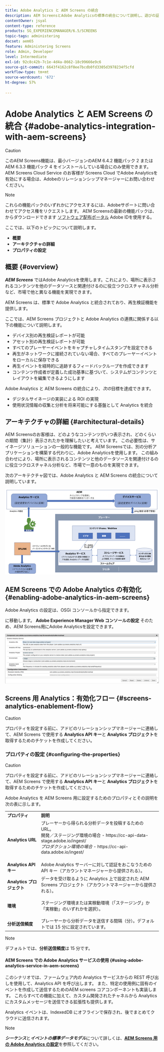 ```yaml
---
title: Adobe Analytics と AEM Screens の統合
description: AEM ScreensとAdobe Analyticsの標準の統合について説明し、遊びの証拠を提供します。
contentOwner: jsyal
content-type: reference
products: SG_EXPERIENCEMANAGER/6.5/SCREENS
topic-tags: administering
docset: aem65
feature: Administering Screens
role: Admin, Developer
level: Intermediate
exl-id: 92c8c42b-7c1e-4d4a-8662-18c99666e9c6
source-git-commit: 6643f4162c8f0ee7bcdb0fd3305d3978234f5cfd
workflow-type: tm+mt
source-wordcount: '672'
ht-degree: 57%

---
```


# Adobe Analytics と AEM Screens の統合 {#adobe-analytics-integration-with-aem-screens}

>[!CAUTION]
>
>このAEM Screens機能は、最小バージョンのAEM 6.4.2 機能パック 2 またはAEM 6.3.3 機能パック 4 をインストールしている場合にのみ使用できます。 AEM Screens Cloud Service のお客様が Screens Cloud でAdobe Analyticsを有効にする場合は、Adobeのリレーションシップマネージャーにお問い合わせください。

>[!NOTE]
>
>これらの機能パックのいずれかにアクセスするには、Adobeサポートに問い合わせてアクセス権をリクエストします。 AEM Screensの最新の機能パックは、からダウンロードできます [ソフトウェア配布ポータル](https://experience.adobe.com/#/downloads/content/software-distribution/ja/aem.html) Adobe IDを使用する。

ここでは、以下のトピックについて説明します。

* **概要**
* **アーキテクチャの詳細**
* **プロパティの設定**

## 概要 {#overview}

***AEM Screens*** ではAdobe Analyticsを使用します。これにより、場所に表示されるコンテンツを他のデータソースと関連付けるのに役立つクロスチャネル分析など、市場で他と異なる機能を実現できます。

AEM Screens は、標準で Adobe Analytics と統合されており、再生検証機能を提供します。

ここでは、AEM Screens プロジェクトと Adobe Analytics の連携に関係する以下の機能について説明します。

* デバイス別の再生検証レポートが可能
* アセット別の再生検証レポートが可能
* すべてのプレーヤーイベントをキャプチャしタイムスタンプを設定できる
* 再生がネットワークに接続されていない場合、すべてのプレーヤーイベントをローカルに保存できる
* 再生イベントを経時的に追跡するフィードバックループを作成できます
* コンテンツ作成者が定義した成功基準に基づいて、システムがコンテンツとレイアウトを編集できるようにします

Adobe Analytics と AEM Screens の統合により、*次の*&#x200B;目標を達成できます。

* デジタルサイネージの実装による ROI の実現
* 使用状況情報の収集と分析を将来可能にする基盤として Analytics を統合

## アーキテクチャの詳細 {#architectural-details}

AEM Screensのお客様は、どのようなコンテンツがいつ表示され、どのくらいの期間（集計）表示されたかを理解したいと考えています。 この必要性は、サイネージソリューションの一般的な機能です。 AEM Screensでは、別の分析アプリケーションを構築する代わりに、Adobe Analyticsを使用します。 この組み合わせにより、場所に表示されるコンテンツと他のデータソースを関連付けるのに役立つクロスチャネル分析など、市場で一意のものを実現できます。

次のアーキテクチャ図では、Adobe Analytics と AEM Screens の統合について説明しています。

![screen_shot_2018-09-12at85611am](assets/screen_shot_2018-09-12at85611am.png)

## AEM Screens での Adobe Analytics の有効化 {#enabling-adobe-analytics-in-aem-screens}

Adobe Analytics の設定は、OSGi コンソールから指定できます。

に移動します。 **Adobe Experience Manager Web コンソールの設定** そのため、AEM Screens用にAdobe Analyticsを設定できます。

![screen_shot_2018-09-04at25550pm](assets/screen_shot_2018-09-04at25550pm.png)

## Screens 用 Analytics：有効化フロー {#screens-analytics-enablement-flow}

>[!CAUTION]
>
>プロパティを設定する前に、アドビのリレーションシップマネージャーに連絡して、AEM Screens で使用する **Analytics API キー**&#x200B;と **Analytics プロジェクト**&#x200B;を取得するためのチケットを作成してください。

### プロパティの設定 {#configuring-the-properties}

>[!CAUTION]
>
>プロパティを設定する前に、アドビのリレーションシップマネージャーに連絡して、AEM Screens で使用する **Analytics API キー**&#x200B;と **Analytics プロジェクト**&#x200B;を取得するためのチケットを作成してください。

Adobe Analytics を AEM Screens 用に設定するためのプロパティとその説明を次の表に示します。

<table>
 <tbody>
  <tr>
   <td><strong>プロパティ</strong></td>
   <td><strong>説明</strong></td>
  </tr>
  <tr>
   <td><strong>Analytics URL</strong></td>
   <td>プレーヤーから得られる分析データを投稿するための URL。<br>
   開発／ステージング環境の場合</em> - https://cc-api-data-stage.adobe.io/ingest/<br /> <em>プロダクション環境の場合</em> - https://cc-api-data.adobe.io/ingest/<br /> <br /></td>
  </tr>
  <tr>
   <td><strong>Analytics API キー</strong></td>
   <td>Adobe Analytics サーバーに対して認証をおこなうための API キー（アカウントマネージャーから提供される）。</td>
  </tr>
  <tr>
   <td><strong>Analytics プロジェクト</strong></td>
   <td>データを受け取るように Analytics 上で設定された AEM Screens プロジェクト（アカウントマネージャーから提供される）。</td>
  </tr>
  <tr>
   <td><strong>環境</strong></td>
   <td><p>ステージング環境または実稼動環境（「ステージング」か「実稼動」のいずれかを選択）。</p></td>
  </tr>
  <tr>
   <td><strong>分析送信頻度</strong></td>
   <td>プレーヤーから分析データを送信する間隔（分）。デフォルトでは 15 分に設定されています。</td>
  </tr>
 </tbody>
</table>

>[!NOTE]
>
>デフォルトでは、**分析送信頻度**&#x200B;は 15 分です。

#### AEM Screens での Adobe Analytics サービスの使用 {#using-adobe-analytics-service-in-aem-screens}

このシナリオでは、ファームウェア内の Analytics サービスからの REST 呼び出しを使用して、Analytics API を呼び出します。 また、特定の使用例に固有のイベントを作成して送信するためのAEM screens コアコンポーネントも実装します。 これらすべての機能に加えて、カスタム開発されたチャネルから Analytics にカスタムメッセージを送信できる拡張性も提供します。

Analytics イベントは、IndexedDB にオフラインで保存され、後でまとめてクラウドに送信されます。

>[!NOTE]
>
>***シーケンス***&#x200B;と&#x200B;***イベントの標準データモデル***&#x200B;について詳しくは、**[AEM Screens 用の Adobe Analytics の設定](configuring-adobe-analytics-aem-screens.md)**&#x200B;を参照してください。
